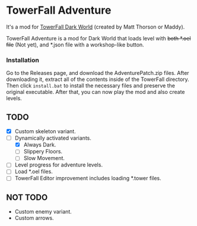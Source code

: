 # TowerFall Adventure
It's a mod for [TowerFall Dark World](http://www.towerfall-game.com/) (created by Matt Thorson or Maddy). 

TowerFall Adventure is a mod for Dark World that loads level with ~~both *.oel file~~ (Not yet), and *.json file with a workshop-like button.

### Installation
Go to the Releases page, and download the AdventurePatch.zip files. After downloading it, extract all of the contents
inside of the TowerFall directory. Then click `install.bat` to install the necessary files and preserve the original
executable. After that, you can now play the mod and also create levels.


## TODO

- [x] Custom skeleton variant.
- [ ] Dynamically activated variants.
  - [x] Always Dark.
  - [ ] Slippery Floors.
  - [ ] Slow Movement.
- [ ] Level progress for adventure levels.
- [ ] Load *.oel files.
- [ ] TowerFall Editor improvement includes loading *.tower files.

## NOT TODO
+ Custom enemy variant.
+ Custom arrows.
